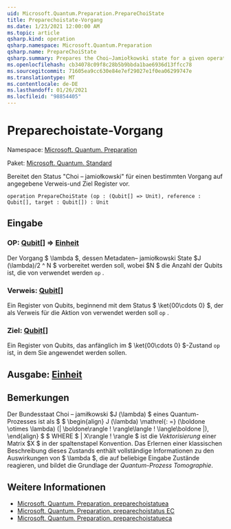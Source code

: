 ```yaml
---
uid: Microsoft.Quantum.Preparation.PrepareChoiState
title: Preparechoistate-Vorgang
ms.date: 1/23/2021 12:00:00 AM
ms.topic: article
qsharp.kind: operation
qsharp.namespace: Microsoft.Quantum.Preparation
qsharp.name: PrepareChoiState
qsharp.summary: Prepares the Choi–Jamiołkowski state for a given operation onto given reference and target registers.
ms.openlocfilehash: cb34078c09f8c28b5b9bbda1bae6936d13ffcc78
ms.sourcegitcommit: 71605ea9cc630e84e7ef29027e1f0ea06299747e
ms.translationtype: MT
ms.contentlocale: de-DE
ms.lasthandoff: 01/26/2021
ms.locfileid: "98854405"
---
```

# <a name="preparechoistate-operation"></a>Preparechoistate-Vorgang

Namespace: [Microsoft. Quantum. Preparation](xref:Microsoft.Quantum.Preparation)

Paket: [Microsoft. Quantum. Standard](https://nuget.org/packages/Microsoft.Quantum.Standard)


Bereitet den Status "Choi – jamiołkowski" für einen bestimmten Vorgang auf angegebene Verweis-und Ziel Register vor.

```qsharp
operation PrepareChoiState (op : (Qubit[] => Unit), reference : Qubit[], target : Qubit[]) : Unit
```


## <a name="input"></a>Eingabe

### <a name="op--qubit--unit"></a>OP: [Qubit](xref:microsoft.quantum.lang-ref.qubit)[] => [Einheit](xref:microsoft.quantum.lang-ref.unit) 

Der Vorgang $ \lambda $, dessen Metadaten– jamiołkowski State $J (\lambda)/2 ^ N $ vorbereitet werden soll, wobei $N $ die Anzahl der Qubits ist, die von verwendet werden `op` .


### <a name="reference--qubit"></a>Verweis: [Qubit](xref:microsoft.quantum.lang-ref.qubit)[]

Ein Register von Qubits, beginnend mit dem Status $ \ket{00\cdots 0} $, der als Verweis für die Aktion von verwendet werden soll `op` .


### <a name="target--qubit"></a>Ziel: [Qubit](xref:microsoft.quantum.lang-ref.qubit)[]

Ein Register von Qubits, das anfänglich im $ \ket{00\cdots 0} $-Zustand `op` ist, in dem Sie angewendet werden sollen.



## <a name="output--unit"></a>Ausgabe: [Einheit](xref:microsoft.quantum.lang-ref.unit)



## <a name="remarks"></a>Bemerkungen

Der Bundesstaat Choi – jamiłkowski $J (\lambda) $ eines Quantum-Prozesses ist als $ $ \begin{align} J (\lambda) \mathrel{: =} (\boldone \otimes \lambda) (| \boldone\rangle \! \rangle\langle \! \langle\boldone |), \end{align} $ $ WHERE $ | X\rangle \! \rangle $ ist die *Vektorisierung* einer Matrix $X $ in der spaltenstapel Konvention. Das Erlernen einer klassischen Beschreibung dieses Zustands enthält vollständige Informationen zu den Auswirkungen von $ \lambda $, die auf beliebige Eingabe Zustände reagieren, und bildet die Grundlage der *Quantum-Prozess Tomographie*.

## <a name="see-also"></a>Weitere Informationen

- [Microsoft. Quantum. Preparation. preparechoistatuea](xref:Microsoft.Quantum.Preparation.PrepareChoiStateA)
- [Microsoft. Quantum. Preparation. preparechoistatus EC](xref:Microsoft.Quantum.Preparation.PrepareChoiStateC)
- [Microsoft. Quantum. Preparation. preparechoistatueca](xref:Microsoft.Quantum.Preparation.PrepareChoiStateCA)